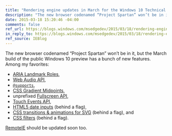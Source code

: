 ```yaml
---
title: "Rendering engine updates in March for the Windows 10 Technical Preview"
description: "The new browser codenamed “Project Spartan” won’t be in it, but the March build of the public Windows 10 preview has a bunch of new features."
date: 2015-03-18 15:20:46 -04:00
comments: false
ref_url: https://blogs.windows.com/msedgedev/2015/03/18/rendering-engine-updates-in-march-for-the-windows-10-technical-preview/
in_reply_to: https://blogs.windows.com/msedgedev/2015/03/18/rendering-engine-updates-in-march-for-the-windows-10-technical-preview/
ref_source: IEBlog
---
```


The new browser codenamed “Project Spartan” won’t be in it, but the March build of the public Windows 10 preview has a bunch of new features. Among my favorites:

* [ARIA Landmark Roles](https://developer.microsoft.com/en-us/microsoft-edge/platform/status/?q=arialandmarkroles),
* [Web Audio API](https://developer.microsoft.com/en-us/microsoft-edge/platform/status/?q=webaudioapi),
* [`@supports`](https://developer.microsoft.com/en-us/microsoft-edge/platform/status/?q=conditionalrules),
* [CSS Gradient Midpoints](https://developer.microsoft.com/en-us/microsoft-edge/platform/status/?q=cssgradientmidpoints),
* unprefixed [Fullscreen API](https://developer.microsoft.com/en-us/microsoft-edge/platform/status/?q=fullscreenapi),
* [Touch Events API](https://developer.microsoft.com/en-us/microsoft-edge/platform/status/?q=touchevents),
* [HTML5 date inputs](https://developer.microsoft.com/en-us/microsoft-edge/platform/status/?q=daterelatedinputtypes) (behind a flag),
* [CSS transitions & animations for SVG](https://developer.microsoft.com/en-us/microsoft-edge/platform/status/?q=csstransitionsanimationsforsvgelements) (behind a flag), and
* [CSS filters](https://developer.microsoft.com/en-us/microsoft-edge/platform/status/?q=filters) (behind a flag).

[RemoteIE](https://remote.modern.ie/) should be updated soon too.